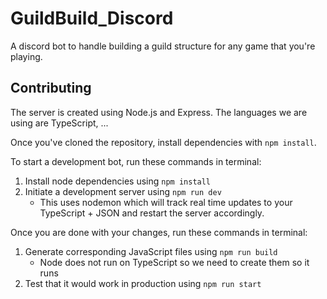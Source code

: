# GuildBuild_Discord
A discord bot to handle building a guild structure for any game that you're playing.

## Contributing
The server is created using Node.js and Express.
The languages we are using are TypeScript, ...

Once you've cloned the repository, install dependencies with `npm install`.

To start a development bot, run these commands in terminal:
1. Install node dependencies using `npm install`
2. Initiate a development server using `npm run dev`
   - This uses nodemon which will track real time updates to your TypeScript + JSON and restart the server accordingly. 

Once you are done with your changes, run these commands in terminal:
1. Generate corresponding JavaScript files using `npm run build`
   - Node does not run on TypeScript so we need to create them so it runs
2. Test that it would work in production using `npm run start`